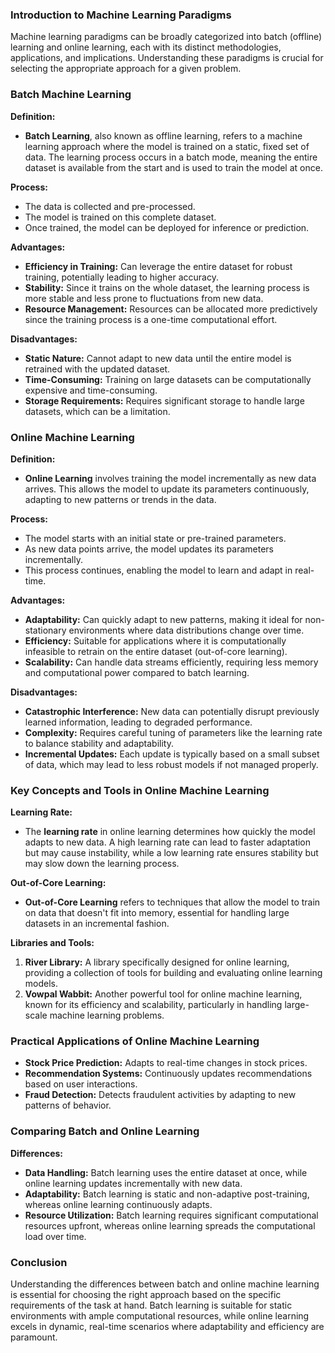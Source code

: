 ### Introduction to Machine Learning Paradigms

Machine learning paradigms can be broadly categorized into batch (offline) learning and online learning, each with its distinct methodologies, applications, and implications. Understanding these paradigms is crucial for selecting the appropriate approach for a given problem.

### Batch Machine Learning

**Definition:**

- **Batch Learning**, also known as offline learning, refers to a machine learning approach where the model is trained on a static, fixed set of data. The learning process occurs in a batch mode, meaning the entire dataset is available from the start and is used to train the model at once.

**Process:**

- The data is collected and pre-processed.
- The model is trained on this complete dataset.
- Once trained, the model can be deployed for inference or prediction.

**Advantages:**

- **Efficiency in Training:** Can leverage the entire dataset for robust training, potentially leading to higher accuracy.
- **Stability:** Since it trains on the whole dataset, the learning process is more stable and less prone to fluctuations from new data.
- **Resource Management:** Resources can be allocated more predictively since the training process is a one-time computational effort.

**Disadvantages:**

- **Static Nature:** Cannot adapt to new data until the entire model is retrained with the updated dataset.
- **Time-Consuming:** Training on large datasets can be computationally expensive and time-consuming.
- **Storage Requirements:** Requires significant storage to handle large datasets, which can be a limitation.

### Online Machine Learning

**Definition:**

- **Online Learning** involves training the model incrementally as new data arrives. This allows the model to update its parameters continuously, adapting to new patterns or trends in the data.

**Process:**

- The model starts with an initial state or pre-trained parameters.
- As new data points arrive, the model updates its parameters incrementally.
- This process continues, enabling the model to learn and adapt in real-time.

**Advantages:**

- **Adaptability:** Can quickly adapt to new patterns, making it ideal for non-stationary environments where data distributions change over time.
- **Efficiency:** Suitable for applications where it is computationally infeasible to retrain on the entire dataset (out-of-core learning).
- **Scalability:** Can handle data streams efficiently, requiring less memory and computational power compared to batch learning.

**Disadvantages:**

- **Catastrophic Interference:** New data can potentially disrupt previously learned information, leading to degraded performance.
- **Complexity:** Requires careful tuning of parameters like the learning rate to balance stability and adaptability.
- **Incremental Updates:** Each update is typically based on a small subset of data, which may lead to less robust models if not managed properly.

### Key Concepts and Tools in Online Machine Learning

**Learning Rate:**

- The **learning rate** in online learning determines how quickly the model adapts to new data. A high learning rate can lead to faster adaptation but may cause instability, while a low learning rate ensures stability but may slow down the learning process.

**Out-of-Core Learning:**

- **Out-of-Core Learning** refers to techniques that allow the model to train on data that doesn't fit into memory, essential for handling large datasets in an incremental fashion.

**Libraries and Tools:**

1. **River Library:** A library specifically designed for online learning, providing a collection of tools for building and evaluating online learning models.
2. **Vowpal Wabbit:** Another powerful tool for online machine learning, known for its efficiency and scalability, particularly in handling large-scale machine learning problems.

### Practical Applications of Online Machine Learning

- **Stock Price Prediction:** Adapts to real-time changes in stock prices.
- **Recommendation Systems:** Continuously updates recommendations based on user interactions.
- **Fraud Detection:** Detects fraudulent activities by adapting to new patterns of behavior.

### Comparing Batch and Online Learning

**Differences:**

- **Data Handling:** Batch learning uses the entire dataset at once, while online learning updates incrementally with new data.
- **Adaptability:** Batch learning is static and non-adaptive post-training, whereas online learning continuously adapts.
- **Resource Utilization:** Batch learning requires significant computational resources upfront, whereas online learning spreads the computational load over time.

### Conclusion

Understanding the differences between batch and online machine learning is essential for choosing the right approach based on the specific requirements of the task at hand. Batch learning is suitable for static environments with ample computational resources, while online learning excels in dynamic, real-time scenarios where adaptability and efficiency are paramount.
